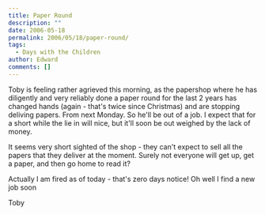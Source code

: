 ```yaml
---
title: Paper Round
description: ""
date: 2006-05-18
permalink: 2006/05/18/paper-round/
tags:
  - Days with the Children
author: Edward
comments: []
---
```


Toby is feeling rather agrieved this morning, as the papershop where he
has diligently and very reliably done a paper round for the last 2 years
has changed hands (again - that\'s twice since Christmas) and are
stopping deliving papers. From next Monday. So he\'ll be out of a job. I
expect that for a short while the lie in will nice, but it\'ll soon be
out weighed by the lack of money.

It seems very short sighted of the shop - they can\'t expect to sell all
the papers that they deliver at the moment. Surely not everyone will get
up, get a paper, and then go home to read it?

Actually I am fired as of today - that\'s zero days notice! Oh well I
find a new job soon

Toby

